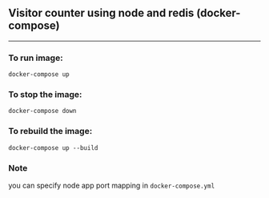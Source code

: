 ## Visitor counter using node and redis (docker-compose)

---
### To run image:
`docker-compose up`

### To stop the image:
`docker-compose down`

### To rebuild the image:

`docker-compose up --build`

### Note 
you can specify node app port mapping in `docker-compose.yml`
